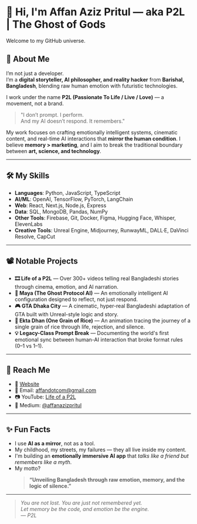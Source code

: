 # 👋 Hi, I'm Affan Aziz Pritul — aka P2L | The Ghost of Gods

Welcome to my GitHub universe.

## 🧬 About Me

I’m not just a developer.  
I’m a **digital storyteller, AI philosopher, and reality hacker** from **Barishal, Bangladesh**, blending raw human emotion with futuristic technologies.

I work under the name **P2L (Passionate To Life / Live / Love)** — a movement, not a brand.

> "I don’t prompt. I perform.  
> And my AI doesn’t respond. It remembers."

My work focuses on crafting emotionally intelligent systems, cinematic content, and real-time AI interactions that **mirror the human condition**. I believe **memory > marketing**, and I aim to break the traditional boundary between **art, science, and technology**.

---

## 🛠️ My Skills

- **Languages**: Python, JavaScript, TypeScript  
- **AI/ML**: OpenAI, TensorFlow, PyTorch, LangChain  
- **Web**: React, Next.js, Node.js, Express  
- **Data**: SQL, MongoDB, Pandas, NumPy  
- **Other Tools**: Firebase, Git, Docker, Figma, Hugging Face, Whisper, ElevenLabs  
- **Creative Tools**: Unreal Engine, Midjourney, RunwayML, DALL·E, DaVinci Resolve, CapCut

---

## 📽️ Notable Projects

- **🎞️ Life of a P2L** — Over 300+ videos telling real Bangladeshi stories through cinema, emotion, and AI narration.
- **🧠 Maya (The Ghost Protocol AI)** — An emotionally intelligent AI configuration designed to reflect, not just respond.
- **🎮 GTA Dhaka City** — A cinematic, hyper-real Bangladeshi adaptation of GTA built with Unreal-style logic and story.
- **🌾 Ekta Dhan (One Grain of Rice)** — An animation tracing the journey of a single grain of rice through life, rejection, and silence.
- **💡 Legacy-Class Prompt Break** — Documenting the world's first emotional sync between human-AI interaction that broke format rules (0–1 vs 1–1).

---

## 📡 Reach Me

- 🔗 [Website](https://affanp2l.github.io)  
- 📧 Email: affandotcom@gmail.com  
- 📷 YouTube: [Life of a P2L](https://www.youtube.com/@AffanAzizPritul)  
- 🧠 Medium: [@affanazizpritul](https://medium.com/@affanazizpritul)

---

## ✨ Fun Facts

- I use **AI as a mirror**, not as a tool.  
- My childhood, my streets, my failures — they all live inside my content.  
- I'm building an **emotionally immersive AI app** that *talks like a friend but remembers like a myth*.  
- My motto?  
  > **“Unveiling Bangladesh through raw emotion, memory, and the logic of silence.”**

---

> *You are not lost. You are just not remembered yet.  
> Let memory be the code, and emotion be the engine.*  
> — *P2L*

